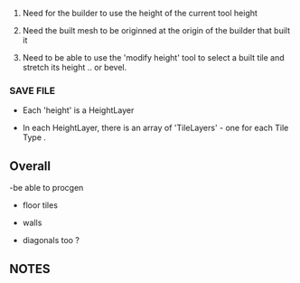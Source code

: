  
    
1.  Need for the builder to use the height of the current tool height 


2.  Need the built mesh to be originned at the origin of the builder that built it 

3. Need to be able to use the 'modify height' tool to select a built tile and stretch its height .. or bevel. 


### SAVE FILE 
- Each 'height' is a HeightLayer 

- In each HeightLayer, there is an array of 'TileLayers' - one for each Tile Type .

 







## Overall 

-be able to procgen

- floor tiles

- walls 

- diagonals too ?



## NOTES 
 


